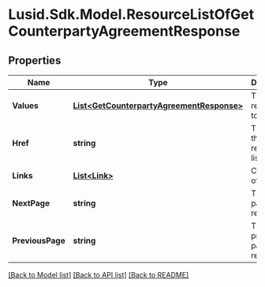 
# Lusid.Sdk.Model.ResourceListOfGetCounterpartyAgreementResponse

## Properties

Name | Type | Description | Notes
------------ | ------------- | ------------- | -------------
**Values** | [**List&lt;GetCounterpartyAgreementResponse&gt;**](GetCounterpartyAgreementResponse.md) | The resources to list. | 
**Href** | **string** | The URI of the resource list. | [optional] 
**Links** | [**List&lt;Link&gt;**](Link.md) | Collection of links. | [optional] 
**NextPage** | **string** | The next page of results. | [optional] 
**PreviousPage** | **string** | The previous page of results. | [optional] 

[[Back to Model list]](../README.md#documentation-for-models)
[[Back to API list]](../README.md#documentation-for-api-endpoints)
[[Back to README]](../README.md)

